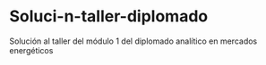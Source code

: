# Soluci-n-taller-diplomado
Solución al taller del módulo 1 del diplomado analítico en mercados energéticos
